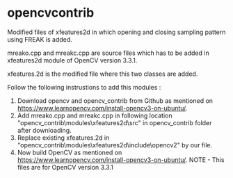 # opencvcontrib
Modified files of xfeatures2d in which opening and closing sampling pattern using FREAK is added.

mreako.cpp and mreakc.cpp are source files which has to be added in xfeatures2d module of OpenCV version 3.3.1.

xfeatures.2d is the modified file where this two classes are added.

Follow the following instrustions to add this modules :
1) Download opencv and opencv_contrib from Github as mentioned on https://www.learnopencv.com/install-opencv3-on-ubuntu/.
2) Add mreako.cpp and mreakc.cpp in following location "opencv_contrib\modules\xfeatures2d\src" in opencv_contrib folder after downloading. 
3) Replace existing xfeatures.2d in "opencv_contrib\modules\xfeatures2d\include\opencv2" by our file.
4) Now build OpenCV as mentioned on https://www.learnopencv.com/install-opencv3-on-ubuntu/.
NOTE - This files are for OpenCV version 3.3.1


